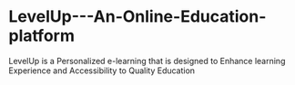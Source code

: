# LevelUp---An-Online-Education-platform
LevelUp is a Personalized e-learning that is designed to Enhance learning Experience and Accessibility to Quality Education
